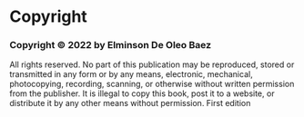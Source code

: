 # Copyright
<h3> Copyright © 2022 by Elminson De Oleo Baez </h3>
<div class="text-justify">
All rights reserved. No part of this publication may be reproduced, stored or transmitted in any form or by any means, electronic, mechanical, photocopying, recording, scanning, or otherwise without written permission from the publisher. It is illegal to copy this book, post it to a website, or distribute it by any other means without permission.
First edition
</div>
